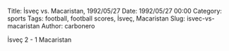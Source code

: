 Title: İsveç vs. Macaristan, 1992/05/27
Date: 1992/05/27 00:00
Category: sports
Tags: football, football scores, İsveç, Macaristan
Slug: isvec-vs-macaristan
Author: carbonero


İsveç 2 - 1 Macaristan
